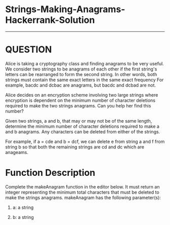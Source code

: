 # Strings-Making-Anagrams-Hackerrank-Solution
-----------------------------------------------------------------------
# QUESTION 

Alice is taking a cryptography class and finding anagrams to be very useful. We consider two strings to be anagrams of each other if the first string's letters can be rearranged to form the second string. In other words, both strings must contain the same exact letters in the same exact frequency For example, bacdc and dcbac are anagrams, but bacdc and dcbad are not.

Alice decides on an encryption scheme involving two large strings where encryption is dependent on the minimum number of character deletions required to make the two strings anagrams. Can you help her find this number?

Given two strings, a and b,  that may or may not be of the same length, determine the minimum number of character deletions required to make a and b anagrams. Any characters can be deleted from either of the strings.

For example, if a = cde and b = dcf, we can delete e from string a and f from string b so that both the remaining strings are cd  and dc which are anageams.

# Function Description

Complete the makeAnagram function in the editor below. It must return an integer representing the minimum total characters that must be deleted to make the strings anagrams.
makeAnagram has the following parameter(s):

1.	a: a string

2.	b: a string
